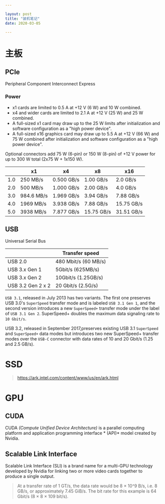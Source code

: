 ```yaml
---

layout: post
title: "装机笔记"
date: 2020-03-05

---
```



# 主板

## PCIe
Peripheral Component Interconnect Express

### Power
- x1 cards are limited to 0.5 A at +12 V (6 W) and 10 W combined.
- x4 and wider cards are limited to 2.1 A at +12 V (25 W) and 25 W combined.
- A full-sized x1 card may draw up to the 25 W limits after initialization and software configuration as a "high power device".
- A full-sized x16 graphics card may draw up to 5.5 A at +12 V (66 W) and 75 W combined after initialization and software configuration as a "high power device".

Optional connectors add 75 W (6-pin) or 150 W (8-pin) of +12 V power for up to 300 W total (2x75 W + 1x150 W).

| | x1 | x4 | x8 | x16 |
| -- | -- | -- | -- | -- |
|1.0 | 250 MB/s | 0.500 GB/s | 1.00 GB/s | 2.0 GB/s | 4.0 GB/s |
| 2.0 | 500 MB/s | 1.000 GB/s | 2.00 GB/s | 4.0 GB/s | 8.0 GB/s |
| 3.0 | 984.6 MB/s | 1.969 GB/s | 3.94 GB/s | 7.88 GB/s | 15.75 GB/s |
| 4.0 | 1969 MB/s | 3.938 GB/s | 7.88 GB/s | 15.75 GB/s | 31.51 GB/s |
| 5.0 | 3938 MB/s | 7.877 GB/s | 15.75 GB/s | 31.51 GB/s | 63.02 GB/s |

## USB
Universal Serial Bus

| | Transfer speed |
| --- | --- |
| USB 2.0 | 480 Mbit/s (60 MB/s) |
| USB 3.x Gen 1| 5Gbit/s (625MB/s) |
| USB 3.x Gen 2 | 10Gbit/s (1.25GB/s) | 
| USB 3.2 Gen 2 x 2 | 20 Gbit/s (2.5G/s) |

`USB 3.1`, released in July 2013 has two variants. The first one preserves USB 3.0's `SuperSpeed` transfer mode and is labeled `USB 3.1 Gen 1`, and the second version introduces a new `SuperSpeed+` transfer mode under the label of `USB 3.1 Gen 2`. SuperSpeed+ doubles the maximum data signaling rate to `10 Gbit/s`.

USB 3.2, released in September 2017,preserves existing USB 3.1 `SuperSpeed` and `SuperSpeed+` data modes but introduces two new SuperSpeed+ transfer modes over the `USB-C` connector with data rates of 10 and 20 Gbit/s (1.25 and 2.5 GB/s).

# SSD

> <https://ark.intel.com/content/www/us/en/ark.html>

# GPU

## CUDA
CUDA *(Compute Unified Device Architecture)*  is a parallel computing platform and application programming interface * (API)* model created by Nvidia.


## Scalable Link Interface
Scalable Link Interface (SLI) is a brand name for a multi-GPU technology developed by Nvidia for linking two or more video cards together to produce a single output.

> At a transfer rate of 1 GT/s, the data rate would be 8 × 10^9 B/s, i.e. 8 GB/s, or approximately 7.45 GiB/s. The bit rate for this example is 64 Gbit/s (8 × 8 × 109 bit/s).